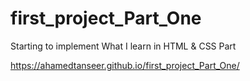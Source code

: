 # first_project_Part_One
Starting to implement What I learn in HTML &amp; CSS Part

https://ahamedtanseer.github.io/first_project_Part_One/
